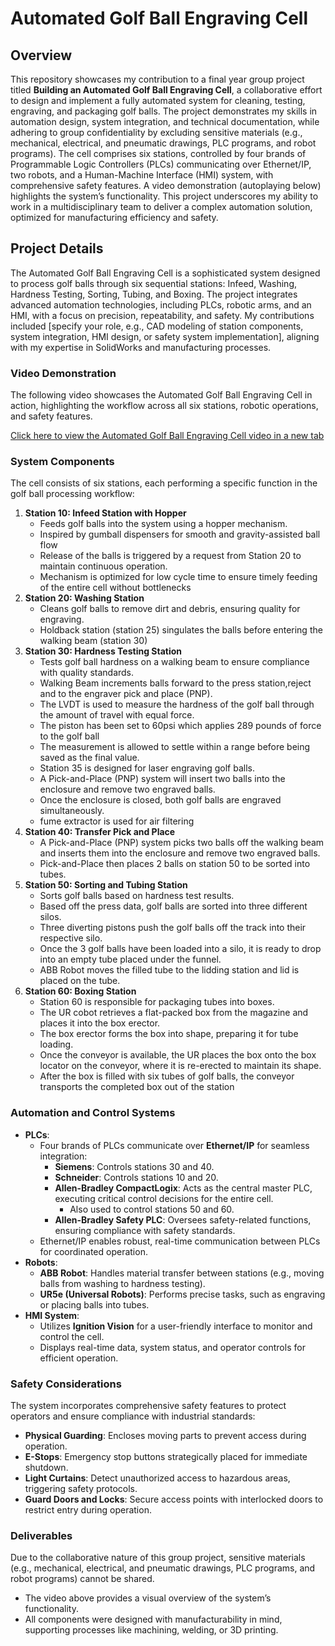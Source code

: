 # Automated Golf Ball Engraving Cell

## Overview

This repository showcases my contribution to a final year group project titled **Building an Automated Golf Ball Engraving Cell**, a collaborative effort to design and implement a fully automated system for cleaning, testing, engraving, and packaging golf balls. The project demonstrates my skills in automation design, system integration, and technical documentation, while adhering to group confidentiality by excluding sensitive materials (e.g., mechanical, electrical, and pneumatic drawings, PLC programs, and robot programs). The cell comprises six stations, controlled by four brands of Programmable Logic Controllers (PLCs) communicating over Ethernet/IP, two robots, and a Human-Machine Interface (HMI) system, with comprehensive safety features. A video demonstration (autoplaying below) highlights the system’s functionality. This project underscores my ability to work in a multidisciplinary team to deliver a complex automation solution, optimized for manufacturing efficiency and safety.

## Project Details

The Automated Golf Ball Engraving Cell is a sophisticated system designed to process golf balls through six sequential stations: Infeed, Washing, Hardness Testing, Sorting, Tubing, and Boxing. The project integrates advanced automation technologies, including PLCs, robotic arms, and an HMI, with a focus on precision, repeatability, and safety. My contributions included [specify your role, e.g., CAD modeling of station components, system integration, HMI design, or safety system implementation], aligning with my expertise in SolidWorks and manufacturing processes.

### Video Demonstration

The following video showcases the Automated Golf Ball Engraving Cell in action, highlighting the workflow across all six stations, robotic operations, and safety features.

[Click here to view the Automated Golf Ball Engraving Cell video in a new tab](https://desireloft.github.io/GolfBallEngravingProject/golf_engraver.html)

### System Components

The cell consists of six stations, each performing a specific function in the golf ball processing workflow:

1. **Station 10: Infeed Station with Hopper**
   - Feeds golf balls into the system using a hopper mechanism.
   - Inspired by gumball dispensers for smooth and gravity-assisted ball flow
   - Release of the balls is triggered by a request from Station 20 to maintain continuous operation.
   - Mechanism is optimized for low cycle time to ensure timely feeding of the entire cell without bottlenecks
2. **Station 20: Washing Station**
   - Cleans golf balls to remove dirt and debris, ensuring quality for engraving.
   - Holdback station (station 25) singulates the balls before entering the walking beam (station 30)
3. **Station 30: Hardness Testing Station**
   - Tests golf ball hardness on a walking beam to ensure compliance with quality standards.
   - Walking Beam increments balls forward to the press station,reject and to the engraver pick and place (PNP).
   - The LVDT is used to measure the hardness of the golf ball through the amount of travel with equal force.
   - The piston has been set to 60psi which applies 289 pounds of force to the golf ball
   - The measurement is allowed to settle within a range before being saved as the final value.
   - Station 35 is designed for laser engraving golf balls.
   - A Pick-and-Place (PNP) system will insert two balls into the enclosure and remove two engraved balls.
   - Once the enclosure is closed, both golf balls are engraved simultaneously.
   - fume extractor is used for air filtering
4. **Station 40: Transfer Pick and Place**
   - A Pick-and-Place (PNP) system picks two balls off the walking beam and inserts them into the enclosure and remove two engraved balls.
   - Pick-and-Place then places 2 balls on station 50 to be sorted into tubes.
5. **Station 50: Sorting and Tubing Station**
   - Sorts golf balls based on hardness test results.
   - Based off the press data, golf balls are sorted into three different silos.
   - Three diverting pistons push the golf balls off the track into their respective silo.
   - Once the 3 golf balls have been loaded into a silo, it is ready to drop into an empty tube placed under the funnel.
   - ABB Robot moves the filled tube to the lidding station and lid is placed on the tube.
6. **Station 60: Boxing Station**
   - Station 60 is responsible for packaging tubes into boxes.
   - The UR cobot retrieves a flat-packed box from the magazine and places it into the box erector.
   - The box erector forms the box into shape, preparing it for tube loading.
   - Once the conveyor is available, the UR places the box onto the box locator on the conveyor, where it is re-erected to maintain its shape.
   - After the box is filled with six tubes of golf balls, the conveyor transports the completed box out of the station

### Automation and Control Systems

- **PLCs**:
  - Four brands of PLCs communicate over **Ethernet/IP** for seamless integration:
    - **Siemens**: Controls stations 30 and 40.
    - **Schneider**: Controls stations 10 and 20.
    - **Allen-Bradley CompactLogix**: Acts as the central master PLC, executing critical control decisions for the entire cell.
      - Also used to control stations 50 and 60.
    - **Allen-Bradley Safety PLC**: Oversees safety-related functions, ensuring compliance with safety standards.
  - Ethernet/IP enables robust, real-time communication between PLCs for coordinated operation.
- **Robots**:
  - **ABB Robot**: Handles material transfer between stations (e.g., moving balls from washing to hardness testing).
  - **UR5e (Universal Robots)**: Performs precise tasks, such as engraving or placing balls into tubes.
- **HMI System**:
  - Utilizes **Ignition Vision** for a user-friendly interface to monitor and control the cell.
  - Displays real-time data, system status, and operator controls for efficient operation.

### Safety Considerations

The system incorporates comprehensive safety features to protect operators and ensure compliance with industrial standards:

- **Physical Guarding**: Encloses moving parts to prevent access during operation.
- **E-Stops**: Emergency stop buttons strategically placed for immediate shutdown.
- **Light Curtains**: Detect unauthorized access to hazardous areas, triggering safety protocols.
- **Guard Doors and Locks**: Secure access points with interlocked doors to restrict entry during operation.

### Deliverables

Due to the collaborative nature of this group project, sensitive materials (e.g., mechanical, electrical, and pneumatic drawings, PLC programs, and robot programs) cannot be shared.

- The video above provides a visual overview of the system’s functionality.
- All components were designed with manufacturability in mind, supporting processes like machining, welding, or 3D printing.
